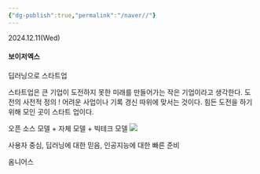 ```yaml
---
{"dg-publish":true,"permalink":"/naver//"}
---
```


2024.12.11(Wed)

#### 보이저엑스
딥러닝으로 스타트업

스타트업은 큰 기업이 도전하지 못한 미래를 만들어가는 작은 기업이라고 생각한다.
도전의 사전적 정의 ! 어려운 사업이나 기록 경신 따위에 맞서는 것이다.
힘든 도전을 하기 위해 모인 곳이 스타트 업이다.

오픈 소스 모델 + 자체 모델 + 빅테크 모델
![](https://i.imgur.com/n2rK3ig.png)

사용자 중심, 딥러닝에 대한 믿음, 인공지능에 대한 빠른 준비

옴니어스